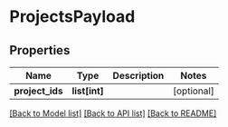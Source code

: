 # ProjectsPayload

## Properties

Name | Type | Description | Notes
------------ | ------------- | ------------- | -------------
**project_ids** | **list[int]** |  | [optional] 

[[Back to Model list]](../README.md#documentation-for-models) [[Back to API list]](../README.md#documentation-for-api-endpoints) [[Back to README]](../README.md)


